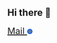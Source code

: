 ## Hi there 👋
<a href="mailto:czacind@bk.ru" style="font-size:20px">Mail <img valign="middle" src="https://github.com/dwfwby/dwfwby/blob/main/mail_ru_logo_icon_147267.webp" width="12"></a>
